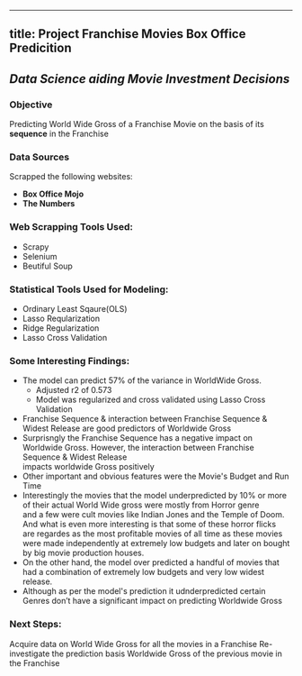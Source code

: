 
---

title: Project Franchise Movies Box Office Predicition
---
*Data Science aiding Movie Investment Decisions*
---
  

### Objective  
Predicting World Wide Gross of a Franchise Movie on the basis of its **sequence** in the Franchise


### Data Sources 
Scrapped the following websites:
* **Box Office Mojo**  
* **The Numbers** 

### Web Scrapping Tools Used:
* Scrapy
* Selenium
* Beutiful Soup
 
### Statistical Tools Used for Modeling:
* Ordinary Least Sqaure(OLS)
* Lasso Reqularization
* Ridge Regularization
* Lasso Cross Validation

### Some Interesting Findings:
* The model can predict 57% of the variance in WorldWide Gross.
  * Adjusted r2 of 0.573
  * Model was regularized and cross validated using Lasso Cross Validation
* Franchise Sequence & interaction between Franchise Sequence & Widest Release are good predictors of Worldwide Gross
* Surprisngly the Franchise Sequence has a negative impact on Worldwide Gross. However, the interaction between Franchise Sequence & Widest Release   
impacts worldwide Gross positively
* Other important and obvious features were the Movie's Budget and Run Time
* Interestingly the movies that the model underpredicted by 10% or more of their actual World Wide gross were mostly from Horror genre   
and a few were cult movies like Indian Jones and the Temple of Doom. And what is even more interesting is that some of these horror flicks   
are regardes as the most profitable movies of all time as these movies were made independently at extremely low budgets and later on bought   
by big movie production houses.
* On the other hand, the model over predicted a handful of movies that had a combination of extremely low budgets and very low widest release.
* Although as per the model's prediction it udnderpredicted certain Genres don’t have a significant impact on predicting Worldwide Gross

 
### Next Steps:
Acquire data on World Wide Gross for all the movies in a Franchise
Re-investigate the prediction basis Worldwide Gross of the previous movie in the Franchise

   
  
 
 
